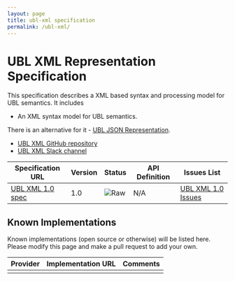 ```yaml
---
layout: page
title: ubl-xml specification
permalink: /ubl-xml/
---
```


# UBL XML Representation Specification

This specification describes a XML based syntax and processing model for UBL semantics. It includes

* An XML syntax model for UBL semantics.

There is an alternative for it - [UBL JSON Representation](http://ausdigital.org/ubl-json).

* [UBL XML GitHub repository](https://github.com/ausdigital/ausdigital-ubl-xml)
* [UBL XML Slack channel](https://ausdigital.slack.com/messages/spec-ubl-xml/)

| Specification URL | Version | Status | API Definition | Issues List |
| ----------------- | ------  | ------ | -------------- | ----------- |
| [UBL XML 1.0 spec](http://ausdigital-ubl-xml.readthedocs.io/) | 1.0 | ![Raw](http://rfc.unprotocols.org/spec:2/COSS/raw.svg) | N/A   | [UBL XML 1.0 Issues](https://github.com/ausdigital/ausdigital-ubl-xml/issues)  |

## Known Implementations

Known implementations (open source or otherwise) will be listed here.  Please modify this page and make a pull request to add your own.

|Provider|Implementation URL|Comments|
|--------|------------------|--------|
|  |  |  |
